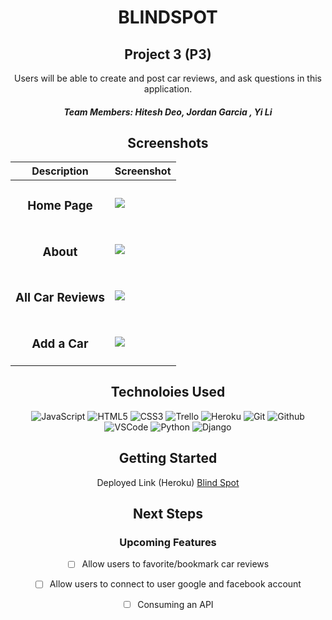<div align="center">
   <h1> BLINDSPOT </h1>
   <h2> Project 3  (P3)</h2>
Users will be able to create and post car reviews, and ask questions in this application.

<h5>Team Members: Hitesh Deo, Jordan Garcia , Yi Li </h5>

## Screenshots
| Description | Screenshot |
|------------ | ------------|
| <h3 align="center">Home Page</h3> | <img src="https://i.imgur.com/MSpyS3S.png">
| <h3 align="center">About</h3> | <img src="https://i.imgur.com/GZXya1y.png" >
| <h3 align="center">All Car Reviews </h3> |  <img src="https://i.imgur.com/8RlUnlr.png">
| <h3 align="center"> Add a Car</h3> | <img src="https://i.imgur.com/w8KS8hs.png">
</details>

## Technoloies Used
![JavaScript](https://img.shields.io/badge/-JavaScript-333?style=flat&logo=javascript) 
![HTML5](https://img.shields.io/badge/-HTML5-333?style=flat&logo=html5)
![CSS3](https://img.shields.io/badge/-CSS-333?style=flat&logo=css3)
![Trello](https://img.shields.io/badge/-Trello-333?style=flat&logo=trello)
![Heroku](https://img.shields.io/badge/-Heroku-333?style=flat&logo=heroku)
![Git](https://img.shields.io/badge/-Git-333?style=flat&logo=git)
![Github](https://img.shields.io/badge/-GitHub-333?style=flat&logo=github)
![VSCode](https://img.shields.io/badge/-VS_Code-333?style=flat&logo=visualstudio)
![Python](https://img.shields.io/badge/-Python-333?style=flat&logo=python)
![Django](https://img.shields.io/badge/-Django-333?style=flat&logo=django)

## Getting Started

Deployed Link (Heroku)
[Blind Spot](https://blindspot-1.herokuapp.com/)

## Next Steps

### Upcoming Features

- [ ] Allow users to favorite/bookmark car reviews 

- [ ] Allow users to connect to user google and facebook account

- [ ] Consuming an API

